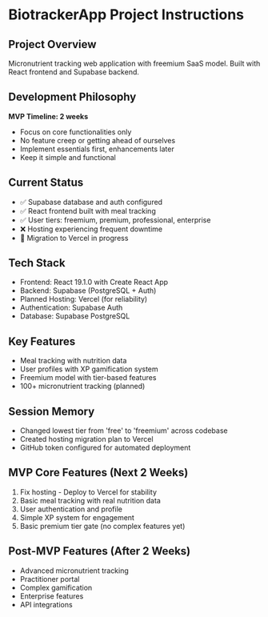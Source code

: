 # BiotrackerApp Project Instructions

## Project Overview
Micronutrient tracking web application with freemium SaaS model. Built with React frontend and Supabase backend.

## Development Philosophy
**MVP Timeline: 2 weeks**
- Focus on core functionalities only
- No feature creep or getting ahead of ourselves
- Implement essentials first, enhancements later
- Keep it simple and functional

## Current Status
- ✅ Supabase database and auth configured
- ✅ React frontend built with meal tracking
- ✅ User tiers: freemium, premium, professional, enterprise
- ❌ Hosting experiencing frequent downtime
- 🚧 Migration to Vercel in progress

## Tech Stack
- Frontend: React 19.1.0 with Create React App
- Backend: Supabase (PostgreSQL + Auth)
- Planned Hosting: Vercel (for reliability)
- Authentication: Supabase Auth
- Database: Supabase PostgreSQL

## Key Features
- Meal tracking with nutrition data
- User profiles with XP gamification system
- Freemium model with tier-based features
- 100+ micronutrient tracking (planned)

## Session Memory
- Changed lowest tier from 'free' to 'freemium' across codebase
- Created hosting migration plan to Vercel
- GitHub token configured for automated deployment

## MVP Core Features (Next 2 Weeks)
1. Fix hosting - Deploy to Vercel for stability
2. Basic meal tracking with real nutrition data
3. User authentication and profile
4. Simple XP system for engagement
5. Basic premium tier gate (no complex features yet)

## Post-MVP Features (After 2 Weeks)
- Advanced micronutrient tracking
- Practitioner portal
- Complex gamification
- Enterprise features
- API integrations